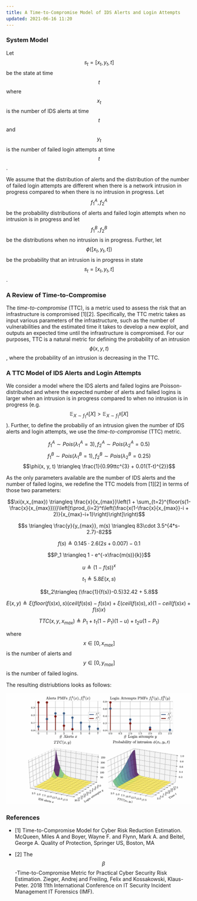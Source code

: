 ```yaml
---
title: A Time-to-Compromise Model of IDS Alerts and Login Attempts
updated: 2021-06-16 11:20
---
```


### System Model

Let $$s_t = [x_t, y_t, t]$$ be the state at time $$t$$ where $$x_t$$ is the number of IDS alerts at time $$t$$ and $$y_t$$ is the number of failed login attempts at time $$t$$.

We assume that the distribution of alerts and the distribution of the number of failed login attempts are different when there is a network intrusion in progress compared to when there is no intrusion in progress. Let $$f_1^A, f_2^A$$ be the probability distributions of alerts and failed login attempts when no intrusion is in progress and let $$f_1^B, f_2^B$$ be the distributions when no intrusion is in progress. Further, let $$\phi([x_t, y_t, t])$$ be the probability that an intrusion is in progress in state $$s_t = [x_t, y_t, t]$$.

### A Review of Time-to-Compromise
The *time-to-compromise* (TTC), is a metric used to assess the risk that an infrastructure is compromised [1][2]. Specifically, the TTC metric takes as input various parameters of the infrastructure, such as the number of vulnerabilities and the estimated time it takes to develop a new exploit, and outputs an expected time until the infrastructure is compromised. For our purposes, TTC is a natural metric for defining the probability of an intrusion $$\phi(x, y, t)$$, where the probability of an intrusion is decreasing in the TTC.

### A TTC Model of IDS Alerts and Login Attempts

We consider a model where the IDS alerts and failed logins are Poisson-distributed and where the expected number of alerts and failed logins is larger when an intrusion is in progress compared to when no intrusion is in progress (e.g. $$\mathbb{E}_{X \sim f_1^{A}}[X] > \mathbb{E}_{X \sim f_1^{B}}[X]$$). Further, to define the probabiliy of an intrusion given the number of IDS alerts and login attempts, we use the *time-to-compromise* (TTC) metric.

$$f_1^{A} \sim Pois(\lambda^A_1=3), f_2^{A} \sim Pois(\lambda^A_2=0.5)$$
$$f_1^{B} \sim Pois(\lambda^B_1=1), f_2^{B} \sim Pois(\lambda^B_2=0.25)$$
$$\phi(x, y, t) \triangleq \frac{1}{0.99ttc^{3} + 0.01(T-t)^{2}}$$

As the only parameters available are the number of IDS alerts and the number of failed logins, we redefine the TTC models from [1][2] in terms of those two parameters:

$$\xi(x,x_{max}) \triangleq \frac{x}{x_{max}}\left(1 + \sum_{t=2}^{floor(s(1-\frac{x}{x_{max}}))}\left[t\prod_{i=2}^t\left(\frac{x(1-\frac{x}{x_{max}}-i + 2)}{x_{max}-i+1}\right)\right]\right)$$

$$s \triangleq \frac{y}{y_{max}}, m(s) \triangleq 83\cdot 3.5^{4*s-2.7}-82$$

$$f(s) \triangleq 0.145\cdot 2.6(2s + 0.007)-0.1$$

$$P_1 \triangleq 1 - e^{-x\frac{m(s)}{k}}$$

$$u \triangleq (1-f(s))^{x}$$

$$t_1 \triangleq 5.8E(x,s)$$

$$t_2\triangleq (\frac{1}{f(s)}-0.5)32.42 + 5.8$$

$$E(x,y) \triangleq \xi(floor(f(s)x), s)(ceil(f(s)s)-f(s)x) + \xi(ceil(f(s)s),x)(1-ceil(f(s)x)+f(s)x)$$

$$TTC(x,y,x_{max}) \triangleq P_1 + t_1(1-P_1)(1-u) + t_2u(1-P_1)$$

where $$x \in [0, x_{max}]$$ is the number of alerts and $$y \in [0, y_{max}]$$ is the number of failed logins.

The resulting distriubtions looks as follows:

![TTC Model of Alerts and Login Attempts](/assets/ttc.png "TTC Model of Alerts and Login Attempts")


### References

- [1] Time-to-Compromise Model for Cyber Risk Reduction Estimation. McQueen, Miles A and Boyer, Wayne F. and Flynn, Mark A. and Beitel, George A. Quality of Protection, Springer US, Boston, MA

- [2] The $$\beta$$-Time-to-Compromise Metric for Practical Cyber Security Risk Estimation. Zieger, Andrej and Freiling, Felix and Kossakowski, Klaus-Peter. 2018 11th International Conference on IT Security Incident Management IT Forensics (IMF).

<!--  LocalWords:  Gaussians mathbb univariate geq displaystyle infty
 -->
<!--  LocalWords:  GMM png MLE mathcal argmax cdot frac propto dx len
 -->
<!--  LocalWords:  pijs pij Arithmethic sqrt
 -->
